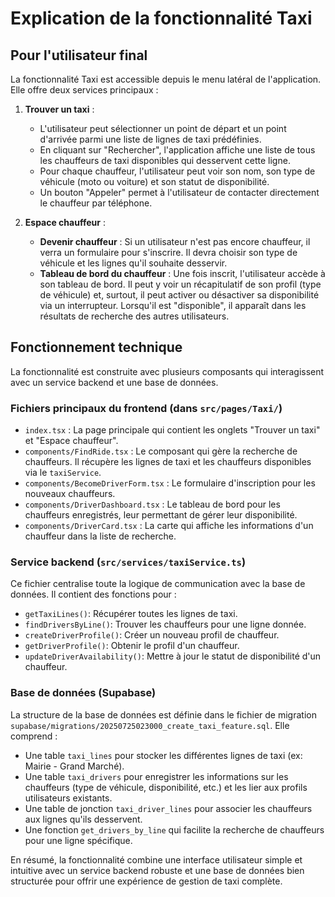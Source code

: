 # Explication de la fonctionnalité Taxi

## Pour l'utilisateur final

La fonctionnalité Taxi est accessible depuis le menu latéral de l'application. Elle offre deux services principaux :

1.  **Trouver un taxi** :
    *   L'utilisateur peut sélectionner un point de départ et un point d'arrivée parmi une liste de lignes de taxi prédéfinies.
    *   En cliquant sur "Rechercher", l'application affiche une liste de tous les chauffeurs de taxi disponibles qui desservent cette ligne.
    *   Pour chaque chauffeur, l'utilisateur peut voir son nom, son type de véhicule (moto ou voiture) et son statut de disponibilité.
    *   Un bouton "Appeler" permet à l'utilisateur de contacter directement le chauffeur par téléphone.

2.  **Espace chauffeur** :
    *   **Devenir chauffeur** : Si un utilisateur n'est pas encore chauffeur, il verra un formulaire pour s'inscrire. Il devra choisir son type de véhicule et les lignes qu'il souhaite desservir.
    *   **Tableau de bord du chauffeur** : Une fois inscrit, l'utilisateur accède à son tableau de bord. Il peut y voir un récapitulatif de son profil (type de véhicule) et, surtout, il peut activer ou désactiver sa disponibilité via un interrupteur. Lorsqu'il est "disponible", il apparaît dans les résultats de recherche des autres utilisateurs.

## Fonctionnement technique

La fonctionnalité est construite avec plusieurs composants qui interagissent avec un service backend et une base de données.

### Fichiers principaux du frontend (dans `src/pages/Taxi/`)

*   `index.tsx` : La page principale qui contient les onglets "Trouver un taxi" et "Espace chauffeur".
*   `components/FindRide.tsx` : Le composant qui gère la recherche de chauffeurs. Il récupère les lignes de taxi et les chauffeurs disponibles via le `taxiService`.
*   `components/BecomeDriverForm.tsx` : Le formulaire d'inscription pour les nouveaux chauffeurs.
*   `components/DriverDashboard.tsx` : Le tableau de bord pour les chauffeurs enregistrés, leur permettant de gérer leur disponibilité.
*   `components/DriverCard.tsx` : La carte qui affiche les informations d'un chauffeur dans la liste de recherche.

### Service backend (`src/services/taxiService.ts`)

Ce fichier centralise toute la logique de communication avec la base de données. Il contient des fonctions pour :
*   `getTaxiLines()`: Récupérer toutes les lignes de taxi.
*   `findDriversByLine()`: Trouver les chauffeurs pour une ligne donnée.
*   `createDriverProfile()`: Créer un nouveau profil de chauffeur.
*   `getDriverProfile()`: Obtenir le profil d'un chauffeur.
*   `updateDriverAvailability()`: Mettre à jour le statut de disponibilité d'un chauffeur.

### Base de données (Supabase)

La structure de la base de données est définie dans le fichier de migration `supabase/migrations/20250725023000_create_taxi_feature.sql`. Elle comprend :

*   Une table `taxi_lines` pour stocker les différentes lignes de taxi (ex: Mairie - Grand Marché).
*   Une table `taxi_drivers` pour enregistrer les informations sur les chauffeurs (type de véhicule, disponibilité, etc.) et les lier aux profils utilisateurs existants.
*   Une table de jonction `taxi_driver_lines` pour associer les chauffeurs aux lignes qu'ils desservent.
*   Une fonction `get_drivers_by_line` qui facilite la recherche de chauffeurs pour une ligne spécifique.

En résumé, la fonctionnalité combine une interface utilisateur simple et intuitive avec un service backend robuste et une base de données bien structurée pour offrir une expérience de gestion de taxi complète.

